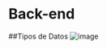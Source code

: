 # Back-end
##Tipos de Datos
![image](https://user-images.githubusercontent.com/109872028/218519741-48b0a70d-ab71-47e4-a206-01d8e2443356.png)
